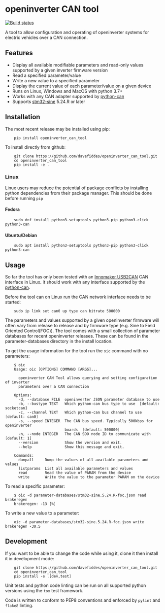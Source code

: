 # openinverter CAN tool

[![Build status](../../actions/workflows/test.yml/badge.svg)](../../actions/workflows/test.yml)

A tool to allow configuration and operating of openinverter systems for
electric vehicles over a CAN connection.

## Features

* Display all available modifiable parameters and read-only values supported by a given inverter firmware version
* Read a specified parameter/value
* Write a new value to a specified parameter
* Display the current value of each parameter/value on a given device
* Runs on Linux, Windows and MacOS with python 3.7+
* Works with any CAN adapter supported by [python-can](https://pypi.org/project/python-can/)
* Supports [stm32-sine](https://github.com/jsphuebner/stm32-sine) 5.24.R or later

## Installation

The most recent release may be installed using pip:

```text
    pip install openinverter_can_tool
```

To install directly from github:

```text
    git clone https://github.com/davefiddes/openinverter_can_tool.git
    cd openinverter_can_tool
    pip install -e .
```

### Linux

Linux users may reduce the potential of package conflicts by installing python dependencies from their package manager. This should be done before running `pip`

#### Fedora

```text
    sudo dnf install python3-setuptools python3-pip python3-click python3-can
```

#### Ubuntu/Debian

```text
    sudo apt install python3-setuptools python3-pip python3-click python3-can
```

## Usage

So far the tool has only been tested with an [Innomaker USB2CAN](https://www.inno-maker.com/product/usb2can-cable/) CAN interface in Linux. It should work with any interface supported by the [python-can](https://python-can.readthedocs.io/en/stable/installation.html).

Before the tool can on Linux run the CAN network interface needs to be started:

```text
    sudo ip link set can0 up type can bitrate 500000
```

The parameters and values supported by a given openinverter firmware will often vary from release to release and by firmware type (e.g. Sine to Field Oriented Control(FOC)). The tool comes with a small collection of  parameter databases for recent openinverter releases. These can be found in the parameter-databases directory in the install location.

To get the usage information for the tool run the `oic` command with no parameters:

```text
    $ oic
    Usage: oic [OPTIONS] COMMAND [ARGS]...

      openinverter CAN Tool allows querying and setting configuration of inverter
      parameters over a CAN connection

    Options:
      -d, --database FILE  openinverter JSON parameter database to use
      -b, --bustype TEXT   Which python-can bus type to use  [default: socketcan]
      -c, --channel TEXT   Which python-can bus channel to use  [default: can0]
      -s, --speed INTEGER  The CAN bus speed. Typically 500kbps for openinverter
                           boards  [default: 500000]
      -n, --node INTEGER   The CAN SDO node ID to communicate with  [default: 1]
      --version            Show the version and exit.
      --help               Show this message and exit.

    Commands:
      dumpall     Dump the values of all available parameters and values
      listparams  List all available parameters and values
      read        Read the value of PARAM from the device
      write       Write the value to the parameter PARAM on the device
```

To read a specific parameter:

```text
    $ oic -d parameter-databases/stm32-sine.5.24.R-foc.json read brakeregen
    brakeregen: -13 [%]
```

To write a new value to a parameter:

```text
    oic -d parameter-databases/stm32-sine.5.24.R-foc.json write brakeregen -30.5
```

## Development

If you want to be able to change the code while using it, clone it then install
it in development mode:

```text
    git clone https://github.com/davefiddes/openinverter_can_tool.git
    cd openinverter_can_tool
    pip install -e .[dev,test]
```

Unit tests and python code linting can be run on all supported python versions using the `tox` test framework.

Code is written to conform to PEP8 conventions and enforced by `pylint` and `flake8` linting.
